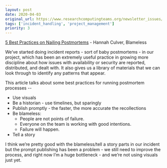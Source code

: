 ```yaml
---
layout: post
date: 2020-04-03
original_url: https://www.researchcomputingteams.org/newsletter_issues/0018
tags: ['incident_handling', 'project_management']
priority: 3
---
```


<!-- markdownlint-disable MD033 -->
<!-- markdownlint-disable MD041 -->
<!-- markdownlint-disable MD049 -->

[5 Best Practices on Nailing Postmortems](https://www.blameless.com/5-best-practices-nailing-postmortems/) - Hannah Culver, Blameless

We’ve started doing incident reports - sort of baby postmortems - in our project, which has been an extremely useful practice in growing more discipline about how issues with availability or security are reported, distributed, and dealt with.  It also gives us a library of materials that we can look through to identify any patterns that appear.

This article talks about some best practices for running postmortem processes --
- Use visuals
- Be a historian - use timelines, but sparingly
- Publish promptly - the faster, the more accurate the recollections
- Be blameless:
    - People are not points of failure.
    - Everyone on the team is working with good intentions.
    - Failure will happen.
- Tell a story

I think we’re pretty good with the blameless/tell a story parts in our incident but the prompt publishing has been a problem - we still need to improve the process, and right now I’m a huge bottleneck - and we’re not using visuals just yet.


